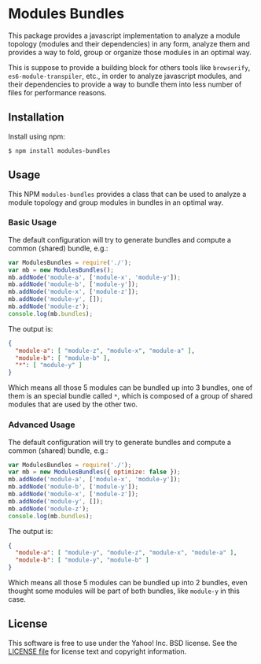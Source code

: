 Modules Bundles
===============

This package provides a javascript implementation to analyze a module topology (modules and their dependencies) in any form, analyze them and provides a way to fold, group or organize those modules in an optimal way.

This is suppose to provide a building block for others tools like `browserify`, `es6-module-transpiler`, etc., in order to analyze javascript modules, and their dependencies to provide a way to bundle them into less number of files for performance reasons.

## Installation

Install using npm:

```shell
$ npm install modules-bundles
```

## Usage

This NPM `modules-bundles` provides a class that can be used to analyze a module topology and group modules in bundles in an optimal way.

### Basic Usage

The default configuration will try to generate bundles and compute a common (shared)
bundle, e.g.:

```javascript
var ModulesBundles = require('./');
var mb = new ModulesBundles();
mb.addNode('module-a', ['module-x', 'module-y']);
mb.addNode('module-b', ['module-y']);
mb.addNode('module-x', ['module-z']);
mb.addNode('module-y', []);
mb.addNode('module-z');
console.log(mb.bundles);
```

The output is:

```json
{
  "module-a": [ "module-z", "module-x", "module-a" ],
  "module-b": [ "module-b" ],
  "*": [ "module-y" ]
}
```

Which means all those 5 modules can be bundled up into 3 bundles, one of them is an special bundle called `*`, which is composed of a group of shared modules
that are used by the other two.

### Advanced Usage

The default configuration will try to generate bundles and compute a common (shared)
bundle, e.g.:

```javascript
var ModulesBundles = require('./');
var mb = new ModulesBundles({ optimize: false });
mb.addNode('module-a', ['module-x', 'module-y']);
mb.addNode('module-b', ['module-y']);
mb.addNode('module-x', ['module-z']);
mb.addNode('module-y', []);
mb.addNode('module-z');
console.log(mb.bundles);
```

The output is:

```json
{
  "module-a": [ "module-y", "module-z", "module-x", "module-a" ],
  "module-b": [ "module-y", "module-b" ]
}
```

Which means all those 5 modules can be bundled up into 2 bundles, even thought some modules will be part of both bundles, like `module-y` in this case.

License
-------

This software is free to use under the Yahoo! Inc. BSD license.
See the [LICENSE file][] for license text and copyright information.

[LICENSE file]: https://github.com/caridy/modules-bundles/blob/master/LICENSE
